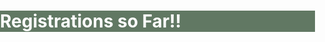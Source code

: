 <br>
<br>
<div class="widewrapper pagetitle">
  <div class="container" style="background-color:#617863">
    <h1 style="color:white;">Registrations so Far!!</h1>
  </div>
</div>


<script src="https://cdn.anychart.com/releases/8.0.0/js/anychart-base.min.js"></script>
<br>
<br>
<br>
<br>
<br>



<div id="container"></div>

<style>
html, body, #container {
  width: 100%;
  height: 100%;
  margin: 0;
  padding: 0;
}
</style>

<script>

anychart.onDocumentReady(function() {

  // set the data
  var data = {
    header: ["Designation", "No. of registrations"],
    rows: [
      ["Students", 242],
      ["Faculty", 92],
      ["Industry", 42]
  ]};

  // create the chart
  var chart = anychart.column();

  // add data
  chart.data(data);

  // set the chart title
  chart.title("Total No. of Registrations so far!");

  // draw
  chart.container("container");
  chart.draw();
});

</script>